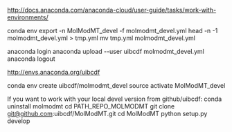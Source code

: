 http://docs.anaconda.com/anaconda-cloud/user-guide/tasks/work-with-environments/    

conda env export -n MolModMT_devel -f molmodmt_devel.yml
head -n -1 molmodmt_devel.yml > tmp.yml
mv tmp.yml molmodmt_devel.yml


anaconda login
anaconda upload --user uibcdf molmodmt_devel.yml
anaconda logout

http://envs.anaconda.org/uibcdf

conda env create uibcdf/molmodmt_devel
source activate MolModMT_devel

If you want to work with your local devel version from github/uibcdf:
conda uninstall molmodmt
cd PATH_REPO_MOLMODMT
git clone git@github.com:uibcdf/MolModMT.git
cd MolModMT
python setup.py develop

